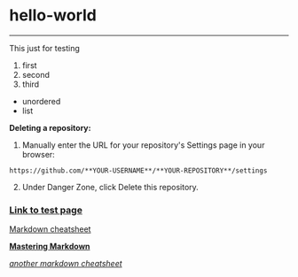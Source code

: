 # hello-world

---

This just for testing

1. first
2. second
3. third

* unordered
* list

**Deleting a repository:**

1. Manually enter the URL for your repository's Settings page in your browser:
```
https://github.com/**YOUR-USERNAME**/**YOUR-REPOSITORY**/settings
```
2. Under Danger Zone, click Delete this repository.


### [Link to test page](https://vanderlyle.github.io "Testpage - vanderlyle.github.io")

[Markdown cheatsheet](https://github.com/adam-p/markdown-here/wiki/Markdown-Cheatsheet)

[**Mastering Markdown**](https://guides.github.com/features/mastering-markdown/)

[*another markdown cheatsheet*](https://www.reddit.com/r/reddit.com/comments/6ewgt/reddit_markdown_primer_or_how_do_you_do_all_that/)
